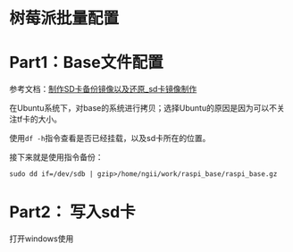 # 树莓派批量配置

# Part1：Base文件配置

参考文档：[制作SD卡备份镜像以及还原_sd卡镜像制作](https://blog.csdn.net/sinat_33909696/article/details/116430895)

在Ubuntu系统下，对base的系统进行拷贝；选择Ubuntu的原因是因为可以不关注tf卡的大小。

使用`df -h`指令查看是否已经挂载，以及sd卡所在的位置。

接下来就是使用指令备份：

	sudo dd if=/dev/sdb | gzip>/home/ngii/work/raspi_base/raspi_base.gz

# Part2： 写入sd卡

打开windows使用
<!--stackedit_data:
eyJoaXN0b3J5IjpbLTg5MzU1MzIzOV19
-->